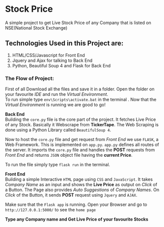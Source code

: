 # Stock Price
A simple project to get Live Stock Price of any Company that is listed on NSE(National Stock Exchange)

## Technologies Used in this Project are:

1. HTML/CSS/Javascript for Front End
2. Jquery and Ajax for talking to Back End 
3. Python, Beautiful Soup 4 and Flask for Back End

### The Flow of Project:

First of all Download all the files and save it in a folder. Open the folder on your favourite *IDE* and run the *Virtual Environment*.    
To run simple type `env\Scripts\activate.bat` in the terminal . Now that the *Virtual Environment* is running we are good to go!  

**Back End**  
Building the `core.py` file is the core part of the project. It fetches Live Price of any Stock. Basically it Webscrape from **TickerTape**.
The Web Scraping is done using a Python Library called `BeautifulSoup 4`.  

Now to host the `core.py` file and get request from *Front End* we use `FLASK`, a Web Framework. This is implemented on `app.py`.
`app.py` defines all routes of the server.
It imports the `core.py` file and handles the **POST** requests from *Front End* and returns `JSON` object file having the **current Price**.  

To run the file simply type `flask run` in the terminal.  

**Front End**  
Building a simple Interactive `HTML` page using `CSS` and `JavaScript`. It takes *Company Name* as an input and shows the **Live Price**
as output on *Click* of a Button. The Page also provides *Auto Suggestions* of *Company Names*. On *Click* of the Button, it sends 
**POST** request using `Jquery` and `AJAX`.  

Make sure that the `Flask app` is running. Open your Browser and go to `http://127.0.0.1:5000/` to see the `home page`

**Type any Company name and Get Live Price of your favourite Stocks**
